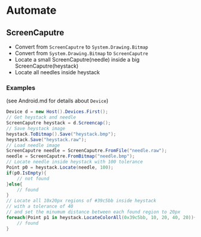 # Automate

## ScreenCaputre
- Convert from `ScreenCaputre` to `System.Drawing.Bitmap`
- Convert from `System.Drawing.Bitmap` to `ScreenCaputre`
- Locate a small ScreenCaputre(needle) inside a big ScreenCaputre(heystack)
- Locate all needles inside heystack

### Examples
(see Android.md for details about `Device`)
~~~cs
Device d = new Host().Devices.First();
// Get heystack and needle
ScreenCaputre heystack = d.Screencap();
// Save heystack image
heystack.ToBitmap().Save("heystack.bmp");
heystack.Save("heystack.raw");
// Load needle image
ScreenCaputre needle = ScreenCaputre.FromFile("needle.raw");
needle = ScreenCaputre.FromBitmap("needle.bmp");
// Locate needle inside heystack with 100 tolerance
Point p0 = heystack.Locate(needle, 100);
if(p0.IsEmpty){
	// not found
}else{
	// found
}
// Locate all 10x20px regions of #39c5bb inside heystack
// with a tolerance of 40
// and set the minumum distance between each found region to 20px
foreach(Point p1 in heystack.LocateColorAll(0x39c5bb, 10, 20, 40, 20)){
	// found
}
~~~